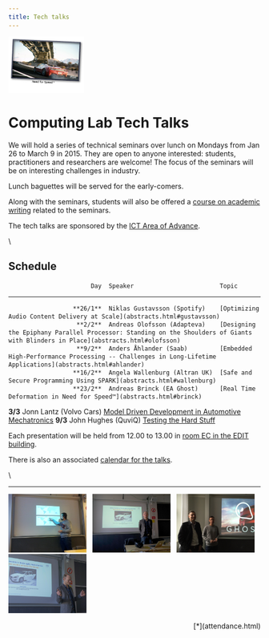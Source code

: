 ```yaml
---
title: Tech talks
---
```




  <img src="/images/nfs.png" alt="Need for Speed™" width="30%" class="talk-img">

# Computing Lab Tech Talks

We will hold a series of technical seminars over lunch on Mondays from Jan 26 to March 9 in 2015. They are open to anyone interested: students, practitioners and researchers are welcome! The focus of the seminars will be on interesting challenges in industry.

Lunch baguettes will be served for the early-comers.

Along with the seminars, students will also be offered a [course on academic writing](http://www.cse.chalmers.se/~laurako/links/CCTT.html) related to the seminars.

The tech talks are sponsored by the [ICT Area of Advance](http://www.chalmers.se/en/areas-of-advance/ict/Pages/default.aspx).

\



## Schedule

                           Day  Speaker                        Topic
------------------------------  -------                        ----
                      **26/1**  Niklas Gustavsson (Spotify)    [Optimizing Audio Content Delivery at Scale](abstracts.html#gustavsson)
                       **2/2**  Andreas Olofsson (Adapteva)    [Designing the Epiphany Parallel Processor: Standing on the Shoulders of Giants with Blinders in Place](abstracts.html#olofsson)
                       **9/2**  Anders Åhlander (Saab)         [Embedded High-Performance Processing -- Challenges in Long-Lifetime Applications](abstracts.html#ahlander)
                      **16/2**  Angela Wallenburg (Altran UK)  [Safe and Secure Programming Using SPARK](abstracts.html#wallenburg)
                      **23/2**  Andreas Brinck (EA Ghost)      [Real Time Deformation in Need for Speed™](abstracts.html#brinck)
<span class=red>**3/3**</span>  Jonn Lantz (Volvo Cars)        [Model Driven Development in Automotive Mechatronics](abstracts.html#lantz)
                       **9/3**  John Hughes (QuviQ)            [Testing the Hard Stuff](abstracts.html#hughes)

Each presentation will be held from 12.00 to 13.00 in [room EC in the EDIT building](http://maps.chalmers.se/#ec631799-6bfa-4995-95e3-efe03c13ad70).

There is also an associated [calendar for the talks](https://www.google.com/calendar/embed?src=vk6mn4kquejl2d5hhus4bpkg2c%40group.calendar.google.com&ctz=Europe/Stockholm).

\

  <hr/>

  <a href="tech-talks/spotify-talk.jpg"><img src="tech-talks/spotify-talk.jpg" alt="Spotify talk" width="31%"></a>
  &nbsp;
  <a href="tech-talks/volvo-talk2.jpg"><img src="tech-talks/volvo-talk2.jpg" alt="Volvo talk" width="31%"></a>
  &nbsp;
  <a href="tech-talks/ghost-talk.jpg"><img src="tech-talks/ghost-talk.jpg" alt="EA Ghost talk" width="31%"></a>
  &nbsp;
  <a href="tech-talks/volvo-talk.jpg"><img src="tech-talks/volvo-talk.jpg" alt="Volvo talk" width="31%"></a>

  <div style="text-align: right;">
[*](attendance.html)
  </div>

